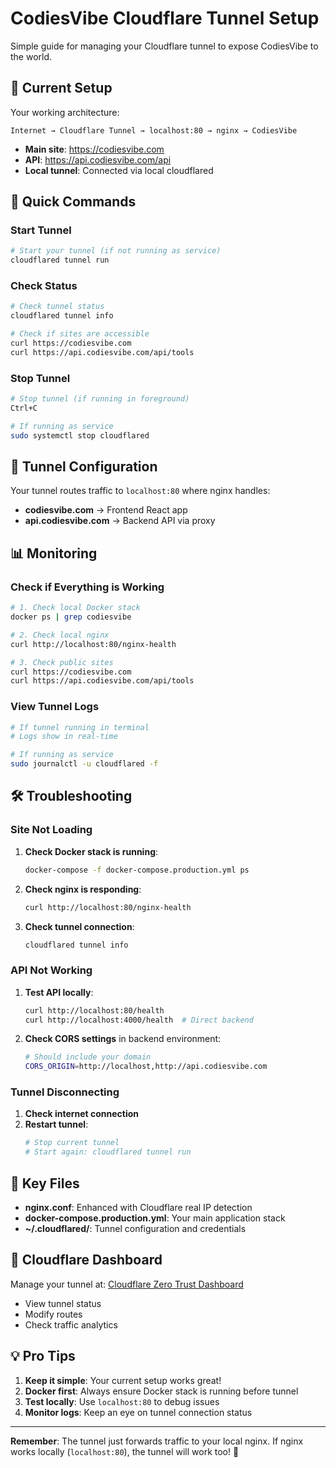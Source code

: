 # CodiesVibe Cloudflare Tunnel Setup

Simple guide for managing your Cloudflare tunnel to expose CodiesVibe to the world.

## 🎯 Current Setup

Your working architecture:
```
Internet → Cloudflare Tunnel → localhost:80 → nginx → CodiesVibe
```

- **Main site**: https://codiesvibe.com
- **API**: https://api.codiesvibe.com/api
- **Local tunnel**: Connected via local cloudflared

## 🚀 Quick Commands

### Start Tunnel
```bash
# Start your tunnel (if not running as service)
cloudflared tunnel run
```

### Check Status
```bash
# Check tunnel status
cloudflared tunnel info

# Check if sites are accessible
curl https://codiesvibe.com
curl https://api.codiesvibe.com/api/tools
```

### Stop Tunnel
```bash
# Stop tunnel (if running in foreground)
Ctrl+C

# If running as service
sudo systemctl stop cloudflared
```

## 🔧 Tunnel Configuration

Your tunnel routes traffic to `localhost:80` where nginx handles:

- **codiesvibe.com** → Frontend React app
- **api.codiesvibe.com** → Backend API via proxy

## 📊 Monitoring

### Check if Everything is Working
```bash
# 1. Check local Docker stack
docker ps | grep codiesvibe

# 2. Check local nginx
curl http://localhost:80/nginx-health

# 3. Check public sites
curl https://codiesvibe.com
curl https://api.codiesvibe.com/api/tools
```

### View Tunnel Logs
```bash
# If tunnel running in terminal
# Logs show in real-time

# If running as service
sudo journalctl -u cloudflared -f
```

## 🛠️ Troubleshooting

### Site Not Loading
1. **Check Docker stack is running**:
   ```bash
   docker-compose -f docker-compose.production.yml ps
   ```

2. **Check nginx is responding**:
   ```bash
   curl http://localhost:80/nginx-health
   ```

3. **Check tunnel connection**:
   ```bash
   cloudflared tunnel info
   ```

### API Not Working
1. **Test API locally**:
   ```bash
   curl http://localhost:80/health
   curl http://localhost:4000/health  # Direct backend
   ```

2. **Check CORS settings** in backend environment:
   ```bash
   # Should include your domain
   CORS_ORIGIN=http://localhost,http://api.codiesvibe.com
   ```

### Tunnel Disconnecting
1. **Check internet connection**
2. **Restart tunnel**:
   ```bash
   # Stop current tunnel
   # Start again: cloudflared tunnel run
   ```

## 📁 Key Files

- **nginx.conf**: Enhanced with Cloudflare real IP detection
- **docker-compose.production.yml**: Your main application stack
- **~/.cloudflared/**: Tunnel configuration and credentials

## 🔗 Cloudflare Dashboard

Manage your tunnel at: [Cloudflare Zero Trust Dashboard](https://one.dash.cloudflare.com/)

- View tunnel status
- Modify routes
- Check traffic analytics

## 💡 Pro Tips

1. **Keep it simple**: Your current setup works great!
2. **Docker first**: Always ensure Docker stack is running before tunnel
3. **Test locally**: Use `localhost:80` to debug issues
4. **Monitor logs**: Keep an eye on tunnel connection status

---

**Remember**: The tunnel just forwards traffic to your local nginx. If nginx works locally (`localhost:80`), the tunnel will work too! 🚀